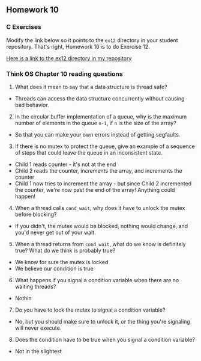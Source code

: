 ## Homework 10

### C Exercises

Modify the link below so it points to the `ex12` directory in your
student repository.  That's right, Homework 10 is to do Exercise 12.

[Here is a link to the ex12 directory in my repository](https://github.com/SeanFoley123/ExercisesInC/tree/master/exercises/ex12)

### Think OS Chapter 10 reading questions

1) What does it mean to say that a data structure is thread safe?

- Threads can access the data structure concurrently without causing bad behavior.

2) In the circular buffer implementation of a queue, why is the maximum number of elements in the queue `n-1`,
if `n` is the size of the array?

- So that you can make your own errors instead of getting segfaults.

3) If there is no mutex to protect the queue, give an example of a sequence of steps that could leave
the queue in an inconsistent state.

- Child 1 reads counter - it's not at the end
- Child 2 reads the counter, increments the array, and increments the counter
- Child 1 now tries to increment the array - but since Child 2 incremented the counter, we're now past the end of the array! Anything could happen!

4) When a thread calls `cond_wait`, why does it have to unlock the mutex before blocking?

- If you didn't, the mutex would be blocked, nothing would change, and you'd never get out of your wait.

5) When a thread returns from `cond_wait`, what do we know is definitely true?  What do we think is probably true?

- We know for sure the mutex is locked
- We believe our condition is true

6) What happens if you signal a condition variable when there are no waiting threads?

- Nothin

7) Do you have to lock the mutex to signal a condition variable?

- No, but you should make sure to unlock it, or the thing you're signaling will never execute.	

8) Does the condition have to be true when you signal a condition variable?

- Not in the slightest




